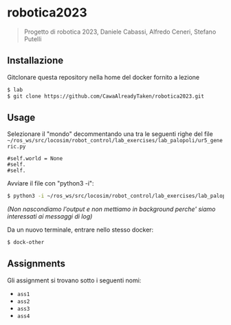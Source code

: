 # robotica2023 

> Progetto di robotica 2023, Daniele Cabassi, Alfredo Ceneri, Stefano Putelli

## Installazione

Gitclonare questa repository nella home del docker fornito a lezione

```sh
$ lab
$ git clone https://github.com/CawaAlreadyTaken/robotica2023.git
```

## Usage

Selezionare il "mondo" decommentando una tra le seguenti righe del file `~/ros_ws/src/locosim/robot_control/lab_exercises/lab_palopoli/ur5_generic.py`

```python3
#self.world = None
#self.
#self.
```

Avviare il file con "python3 -i":
```sh
$ python3 -i ~/ros_ws/src/locosim/robot_control/lab_exercises/lab_palopoli/ur5_generic.py
```
_(Non nascondiamo l'output e non mettiamo in background perche' siamo interessati ai messaggi di log)_

Da un nuovo terminale, entrare nello stesso docker:
```sh
$ dock-other
```

## Assignments

Gli assignment si trovano sotto i seguenti nomi:

* `ass1`
* `ass2`
* `ass3`
* `ass4`
